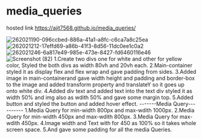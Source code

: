 # media_queries
hosted link https://ajit7568.github.io/media_queries/

![262021190-096ccbed-886a-41a1-a8fc-c6ca7a8c25ea](https://github.com/ajit7568/media_queries/assets/104454960/d1eab79c-da15-4e0e-86ee-0ea11e4d31e0)
![262021212-17effd69-a86b-41f3-8d56-11dc0ee1c0a2](https://github.com/ajit7568/media_queries/assets/104454960/c23c5366-be81-486f-bd88-997e7ef81179)
![262021246-6a817e49-985e-473e-8427-fd6460116e46](https://github.com/ajit7568/media_queries/assets/104454960/dc695305-f9b4-4584-890a-b3a1d20f89cf)
![Screenshot (82)](https://github.com/ajit7568/media_queries/assets/104454960/8b926687-c35e-4df0-813d-c50ddf5ca98a)
1.Create two divs one for white and other for yellow color, Styled the both divs as width 80vh and 20vh each.
2.Main-container styled it as display flex and flex wrap and gave padding from sides.
3.Added image in main-containerand gave width height and padding and border-box to the image and added transform property and translateY so it goes up onto white div.
4.Added div text and added text into the text div styled it as width 50% and img also as wdith 50% and gave some margin top.
5.Added button and styled the button and added hover effect.
-------Media Query----------
1.Media Query for min-width 800px and max-wdith 1000px.
2.Media Query for min-width 450px and max-wdith 800px.
3.Media Query for max-wdith 450px.
4.Image width and Text with for 450 as 100% so it takes whole screen space.
5.And gave some padding for all the media Queries.
